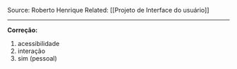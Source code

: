 Source: Roberto Henrique
Related: [[Projeto de Interface do usuário]]

---

**Correção:**
1. acessibilidade
2. interação
3. sim (pessoal)

